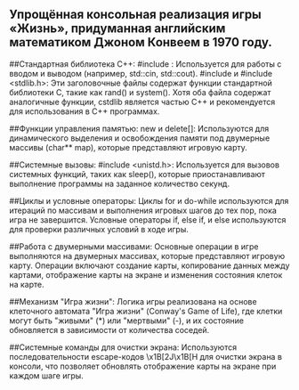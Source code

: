 ## Упрощённая консольная реализация игры «Жизнь», придуманная английским математиком Джоном Конвеем в 1970 году.

##Стандартная библиотека C++:
#include <iostream>: Используется для работы с вводом и выводом (например, std::cin, std::cout).
#include <cstdlib> и #include <stdlib.h>: Эти заголовочные файлы содержат функции стандартной библиотеки C, такие как rand() и system(). Хотя оба файла содержат аналогичные функции, cstdlib является частью C++ и рекомендуется для использования в C++ программах.

##Функции управления памятью:
new и delete[]: Используются для динамического выделения и освобождения памяти под двумерные массивы (char** map), которые представляют игровую карту.

##Системные вызовы:
#include <unistd.h>: Используется для вызовов системных функций, таких как sleep(), которые приостанавливают выполнение программы на заданное количество секунд.

##Циклы и условные операторы:
Циклы for и do-while используются для итераций по массивам и выполнения игровых шагов до тех пор, пока игра не завершится.
Условные операторы if, else if, и else используются для проверки различных условий в ходе игры.

##Работа с двумерными массивами:
Основные операции в игре выполняются на двумерных массивах, которые представляют игровую карту. Операции включают создание карты, копирование данных между картами, отображение карты на экране и изменения состояния клеток на карте.

##Механизм "Игра жизни":
Логика игры реализована на основе клеточного автомата "Игра жизни" (Conway's Game of Life), где клетки могут быть "живыми" (*) или "мертвыми" (-), и их состояние обновляется в зависимости от количества соседей.

##Системные команды для очистки экрана:
Используются последовательности escape-кодов \x1B[2J\x1B[H для очистки экрана в консоли, что позволяет обновлять отображение карты на экране при каждом шаге игры.
